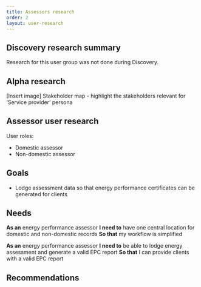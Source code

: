 ```yaml
---
title: Assessors research
order: 2
layout: user-research
---
```

## Discovery research summary
Research for this user group was not done during Discovery.

## Alpha research
[Insert image] Stakeholder map - highlight the stakeholders relevant for ‘Service provider’ persona

## Assessor user research
User roles:
* Domestic assessor
* Non-domestic assessor

## Goals
* Lodge assessment data so that energy performance certificates can be generated for clients

## Needs
**As an** energy performance assessor
**I need to** have one central location for domestic and non-domestic records 
**So that** my workflow is simplified

**As an** energy performance assessor
**I need to** be able to lodge energy assessment and generate a valid EPC report 
**So that** I can provide clients with a valid EPC report

## Recommendations
